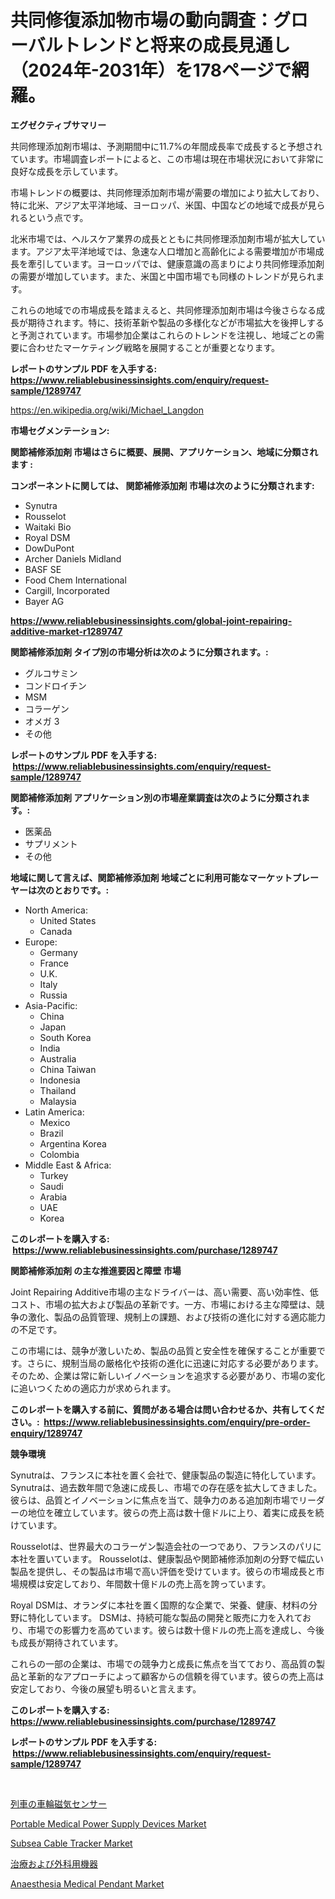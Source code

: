 <p><h1>共同修復添加物市場の動向調査：グローバルトレンドと将来の成長見通し（2024年-2031年）を178ページで網羅。</h1></p><p><strong>エグゼクティブサマリー</strong></p>
<p><p>共同修理添加剤市場は、予測期間中に11.7%の年間成長率で成長すると予想されています。市場調査レポートによると、この市場は現在市場状況において非常に良好な成長を示しています。</p><p>市場トレンドの概要は、共同修理添加剤市場が需要の増加により拡大しており、特に北米、アジア太平洋地域、ヨーロッパ、米国、中国などの地域で成長が見られるという点です。</p><p>北米市場では、ヘルスケア業界の成長とともに共同修理添加剤市場が拡大しています。アジア太平洋地域では、急速な人口増加と高齢化による需要増加が市場成長を牽引しています。ヨーロッパでは、健康意識の高まりにより共同修理添加剤の需要が増加しています。また、米国と中国市場でも同様のトレンドが見られます。</p><p>これらの地域での市場成長を踏まえると、共同修理添加剤市場は今後さらなる成長が期待されます。特に、技術革新や製品の多様化などが市場拡大を後押しすると予測されています。市場参加企業はこれらのトレンドを注視し、地域ごとの需要に合わせたマーケティング戦略を展開することが重要となります。</p></p>
<p><strong>レポートのサンプル PDF を入手する: <a href="https://www.reliablebusinessinsights.com/enquiry/request-sample/1289747">https://www.reliablebusinessinsights.com/enquiry/request-sample/1289747</a></strong></p>
<p><a href="https://en.wikipedia.org/wiki/Michael_Langdon">https://en.wikipedia.org/wiki/Michael_Langdon</a></p>
<p><strong>市場セグメンテーション:</strong></p>
<p><strong> 関節補修添加剤 市場はさらに概要、展開、アプリケーション、地域に分類されます :</strong></p>
<p><strong>コンポーネントに関しては、 関節補修添加剤 市場は次のように分類されます: &nbsp;</strong></p>
<p><ul><li>Synutra</li><li>Rousselot</li><li>Waitaki Bio</li><li>Royal DSM</li><li>DowDuPont</li><li>Archer Daniels Midland</li><li>BASF SE</li><li>Food Chem International</li><li>Cargill, Incorporated</li><li>Bayer AG</li></ul></p>
<p><strong><a href="https://www.reliablebusinessinsights.com/global-joint-repairing-additive-market-r1289747">https://www.reliablebusinessinsights.com/global-joint-repairing-additive-market-r1289747</a></strong></p>
<p><strong> 関節補修添加剤 タイプ別の市場分析は次のように分類されます。:</strong></p>
<p><ul><li>グルコサミン</li><li>コンドロイチン</li><li>MSM</li><li>コラーゲン</li><li>オメガ 3</li><li>その他</li></ul></p>
<p><strong>レポートのサンプル PDF を入手する: &nbsp;<a href="https://www.reliablebusinessinsights.com/enquiry/request-sample/1289747">https://www.reliablebusinessinsights.com/enquiry/request-sample/1289747</a></strong></p>
<p><strong> 関節補修添加剤 アプリケーション別の市場産業調査は次のように分類されます。:</strong></p>
<p><ul><li>医薬品</li><li>サプリメント</li><li>その他</li></ul></p>
<p><strong>地域に関して言えば、関節補修添加剤 地域ごとに利用可能なマーケットプレーヤーは次のとおりです。:</strong></p>
<p><ul>
    <li>
        North America:
        <ul>
            <li>United States</li>
            <li>Canada</li>
        </ul>
    </li>
    <li>
        Europe:
        <ul>
            <li>Germany</li>
            <li>France</li>
            <li>U.K.</li>
            <li>Italy</li>
            <li>Russia</li>
        </ul>
    </li>
    <li>
        Asia-Pacific:
        <ul>
            <li>China</li>
            <li>Japan</li>
            <li>South Korea</li>
            <li>India</li>
            <li>Australia</li>
            <li>China Taiwan</li>
            <li>Indonesia</li>
            <li>Thailand</li>
            <li>Malaysia</li>
        </ul>
    </li>
    <li>
        Latin America:
        <ul>
            <li>Mexico</li>
            <li>Brazil</li>
            <li>Argentina Korea</li>
            <li>Colombia</li>
        </ul>
    </li>
    <li>
        Middle East & Africa:
        <ul>
            <li>Turkey</li>
            <li>Saudi</li>
            <li>Arabia</li>
            <li>UAE</li>
            <li>Korea</li>
        </ul>
    </li>
    </ul></p>
<p><strong>このレポートを購入する: &nbsp;<a href="https://www.reliablebusinessinsights.com/purchase/1289747">https://www.reliablebusinessinsights.com/purchase/1289747</a></strong></p>
<p><strong>関節補修添加剤 の主な推進要因と障壁 市場</strong></p>
<p><p>Joint Repairing Additive市場の主なドライバーは、高い需要、高い効率性、低コスト、市場の拡大および製品の革新です。一方、市場における主な障壁は、競争の激化、製品の品質管理、規制上の課題、および技術の進化に対する適応能力の不足です。</p><p>この市場には、競争が激しいため、製品の品質と安全性を確保することが重要です。さらに、規制当局の厳格化や技術の進化に迅速に対応する必要があります。そのため、企業は常に新しいイノベーションを追求する必要があり、市場の変化に追いつくための適応力が求められます。</p></p>
<p><strong>このレポートを購入する前に、質問がある場合は問い合わせるか、共有してください。:&nbsp; <a href="https://www.reliablebusinessinsights.com/enquiry/pre-order-enquiry/1289747">https://www.reliablebusinessinsights.com/enquiry/pre-order-enquiry/1289747</a></strong></p>
<p><strong>競争環境</strong></p>
<p><p>Synutraは、フランスに本社を置く会社で、健康製品の製造に特化しています。Synutraは、過去数年間で急速に成長し、市場での存在感を拡大してきました。彼らは、品質とイノベーションに焦点を当て、競争力のある追加剤市場でリーダーの地位を確立しています。彼らの売上高は数十億ドルに上り、着実に成長を続けています。</p><p>Rousselotは、世界最大のコラーゲン製造会社の一つであり、フランスのパリに本社を置いています。 Rousselotは、健康製品や関節補修添加剤の分野で幅広い製品を提供し、その製品は市場で高い評価を受けています。彼らの市場成長と市場規模は安定しており、年間数十億ドルの売上高を誇っています。</p><p>Royal DSMは、オランダに本社を置く国際的な企業で、栄養、健康、材料の分野に特化しています。 DSMは、持続可能な製品の開発と販売に力を入れており、市場での影響力を高めています。彼らは数十億ドルの売上高を達成し、今後も成長が期待されています。</p><p>これらの一部の企業は、市場での競争力と成長に焦点を当てており、高品質の製品と革新的なアプローチによって顧客からの信頼を得ています。彼らの売上高は安定しており、今後の展望も明るいと言えます。</p></p>
<p><strong>このレポートを購入する: &nbsp; <a href="https://www.reliablebusinessinsights.com/purchase/1289747">https://www.reliablebusinessinsights.com/purchase/1289747</a></strong></p>
<p><strong>レポートのサンプル PDF を入手する: &nbsp;<a href="https://www.reliablebusinessinsights.com/enquiry/request-sample/1289747">https://www.reliablebusinessinsights.com/enquiry/request-sample/1289747</a></strong><strong></strong></p>
<p>&nbsp;</p>
<p><p><a href="https://github.com/MosesSpinka1914/Market-Research-Report-List-2/blob/main/4427954175850.md">列車の車輪磁気センサー</a></p><p><a href="https://github.com/rionkhanvai01/Market-Research-Report-List-1/blob/main/portable-medical-power-supply-devices-market.md">Portable Medical Power Supply Devices Market</a></p><p><a href="https://www.linkedin.com/pulse/subsea-cable-tracker-market-size-segmentation-trends-growth-h35ge">Subsea Cable Tracker Market</a></p><p><a href="https://github.com/bevdtkn4419963/Market-Research-Report-List-3/blob/main/1873191175849.md">治療および外科用機器</a></p><p><a href="https://github.com/nandosuryapratama/Market-Research-Report-List-1/blob/main/anaesthesia-medical-pendant-market.md">Anaesthesia Medical Pendant Market</a></p></p>